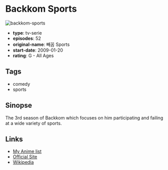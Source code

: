 # Backkom Sports

![backkom-sports](https://cdn.myanimelist.net/images/anime/12/65731.jpg)

-   **type**: tv-serie
-   **episodes**: 52
-   **original-name**: 빼꼼 Sports
-   **start-date**: 2009-01-20
-   **rating**: G - All Ages

## Tags

-   comedy
-   sports

## Sinopse

The 3rd season of Backkom which focuses on him participating and failing at a wide variety of sports.

## Links

-   [My Anime list](https://myanimelist.net/anime/25967/Backkom_Sports)
-   [Official Site](http://brbplay.com/en/shows/bernard)
-   [Wikipedia](http://en.wikipedia.org/wiki/Bernard_%28TV_series%29)
